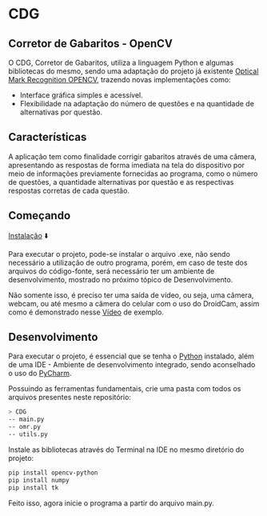 # CDG
## Corretor de Gabaritos - OpenCV

O  CDG, Corretor de Gabaritos, utiliza a linguagem Python e algumas bibliotecas do mesmo, sendo uma adaptação do projeto já existente [Optical Mark Recognition OPENCV](https://github.com/murtazahassan/Optical-Mark-Recognition-OPENCV), trazendo novas implementações como:

- Interface gráfica simples e acessível.
- Flexibilidade na adaptação do número de questões e na quantidade de alternativas por questão.

## Características
A aplicação tem como finalidade corrigir gabaritos através de uma câmera, apresentando as respostas de forma imediata na tela do dispositivo por meio de informações previamente fornecidas ao programa, como o número de questões, a quantidade alternativas por questão e as respectivas respostas corretas de cada questão.

## Começando

[Instalação](https://github.com/vitor-hilario/CDG/releases/tag/v1.0) ⬇️

Para executar o projeto, pode-se instalar o arquivo .exe, não sendo necessário a utilização de outro programa, porém, em caso de teste dos arquivos do código-fonte, será necessário ter um ambiente de desenvolvimento, mostrado no próximo tópico de Desenvolvimento.

Não somente isso, é preciso ter uma saída de vídeo, ou seja, uma câmera, webcam, ou até mesmo a câmera do celular com o uso do DroidCam, assim como é demonstrado nesse [Vídeo](https://youtu.be/fv_OTMaxAiU) de exemplo. 


## Desenvolvimento

Para executar o projeto, é essencial que se tenha o [Python](https://www.python.org/downloads/) instalado, além de uma IDE - Ambiente de desenvolvimento integrado, sendo aconselhado o uso do [PyCharm](https://www.jetbrains.com/pt-br/pycharm/download/#section=windows).

Possuindo as ferramentas fundamentais, crie uma pasta com todos os arquivos presentes neste repositório:
```sh
> CDG
-- main.py
-- omr.py
-- utils.py
```


Instale as bibliotecas através do Terminal na IDE no mesmo diretório do projeto:

```sh
pip install opencv-python
pip install numpy
pip install tk
```

Feito isso, agora inicie o programa a partir do arquivo main.py.

